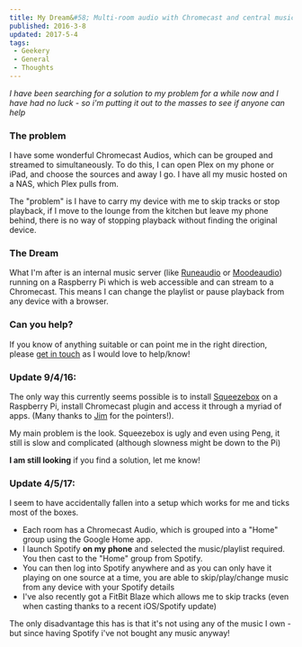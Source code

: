 ```yaml
---
title: My Dream&#58; Multi-room audio with Chromecast and central music server
published: 2016-3-8
updated: 2017-5-4
tags:
 - Geekery
 - General
 - Thoughts
---
```


<p><em>I have been searching for a solution to my problem for a while now and I have had no luck - so i'm putting it out to the masses to see if anyone can help</em></p>
<h3>The problem</h3>
<p>I have some wonderful Chromecast Audios, which can be grouped and streamed to simultaneously. To do this, I can open Plex on my phone or iPad, and choose the sources and away I go. I have all my music hosted on a NAS, which Plex pulls from.</p>
<p>The "problem" is I have to carry my device with me to skip tracks or stop playback, if I move to the lounge from the kitchen but leave my phone behind, there is no way of stopping playback without finding the original device.</p>
<h3>The Dream</h3>
<p>What I'm after is an internal music server (like <a href="http://www.runeaudio.com/">Runeaudio</a> or <a href="http://moodeaudio.org/">Moodeaudio</a>) running on a Raspberry Pi which is web accessible and can stream to a Chromecast. This means I can change the playlist or pause playback from any device with a browser.</p>
<h3>Can you help?</h3>
<p>If you know of anything suitable or can point me in the right direction, please <a href="https://twitter.com/mikestreety">get in touch</a> as I would love to help/know!</p>
<h3>Update 9/4/16:</h3>
<p>The only way this currently seems possible is to install <a href="http://www.mysqueezebox.com/index/Home">Squeezebox</a> on a Raspberry Pi, install Chromecast plugin and access it through a myriad of apps. (Many thanks to <a href="https://twitter.com/double6jg">Jim</a> for the pointers!).</p>
<p>My main problem is the look. Squeezebox is ugly and even using Peng, it still is slow and complicated (although slowness might be down to the Pi)</p>
<p><strong>I am still looking</strong> if you find a solution, let me know!</p>
<h3>Update 4/5/17:</h3><p>I seem to have accidentally fallen into a setup which works for me and ticks most of the boxes.</p><ul><li>Each room has a Chromecast Audio, which is grouped into a "Home" group using the Google Home app.</li><li>I launch Spotify&nbsp;<strong>on my phone<span id="redactor-inline-breakpoint"></span></strong> and selected the music/playlist required. You then cast to the "Home" group from Spotify.</li><li>You can then log into Spotify anywhere and as you can only have it playing on one source at a time, you are able to skip/play/change music from any device with your Spotify details</li><li>I've also recently got a FitBit Blaze which allows me to skip tracks (even when casting thanks to a recent iOS/Spotify update)</li></ul><p>The only disadvantage this has is that it's not using any of the music I own - but since having Spotify i've not bought any music anyway!</p>